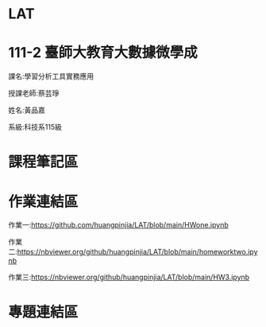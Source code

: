 # LAT
# 111-2 臺師大教育大數據微學成
課名:學習分析工具實務應用

授課老師:蔡芸琤

姓名:黃品嘉

系級:科技系115級


# 課程筆記區


# 作業連結區

作業一:https://github.com/huangpinjia/LAT/blob/main/HWone.ipynb

作業二:https://nbviewer.org/github/huangpinjia/LAT/blob/main/homeworktwo.ipynb

作業三:https://nbviewer.org/github/huangpinjia/LAT/blob/main/HW3.ipynb

# 專題連結區
